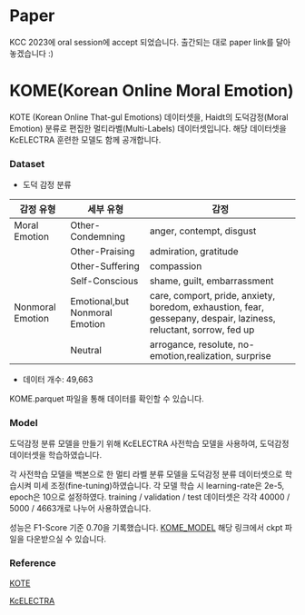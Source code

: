 # Paper
KCC 2023에 oral session에 accept 되었습니다. 출간되는 대로 paper link를 달아놓겠습니다 :)

# KOME(Korean Online Moral Emotion)
KOTE (Korean Online That-gul Emotions) 데이터셋을, Haidt의 도덕감정(Moral Emotion) 분류로 편집한 멀티라벨(Multi-Labels) 데이터셋입니다.
해당 데이터셋을 KcELECTRA 훈련한 모델도 함께 공개합니다.

### Dataset
- 도덕 감정 분류

| 감정 유형 | 세부 유형 | 감정 |
| --- | --- | --- |
| Moral Emotion | Other-Condemning | anger, contempt, disgust |
|  | Other-Praising | admiration, gratitude |
|  | Other-Suffering | compassion |
|  | Self-Conscious | shame, guilt, embarrassment |
| Nonmoral Emotion | Emotional,but Nonmoral Emotion | care, comport, pride, anxiety, boredom, exhaustion, fear, gessepany, despair, laziness, reluctant, sorrow, fed up |
|  | Neutral | arrogance, resolute, no-emotion,realization, surprise |

- 데이터 개수: 49,663

KOME.parquet 파일을 통해 데이터를 확인할 수 있습니다.

### Model 
도덕감정 분류 모델을 만들기 위해 KcELECTRA  사전학습 모델을 사용하여, 도덕감정 데이터셋을 학습하였습니다. 

각 사전학습 모델을 백본으로 한 멀티 라벨 분류 모델을 도덕감정 분류 데이터셋으로 학습시켜 미세 조정(fine-tuning)하였습니다. 각 모델 학습 시 learning-rate은 2e-5, epoch은 10으로 설정하였다. training / validation / test 데이터셋은 각각 40000 / 5000 / 4663개로 나누어 사용하였습니다.

성능은 F1-Score 기준 0.70을 기록했습니다.
[KOME_MODEL](https://huggingface.co/kjhkjh95/KOME) 해당 링크에서 ckpt 파일을 다운받으실 수 있습니다.

### Reference
[KOTE](https://github.com/username/my-repository)

[KcELECTRA](https://github.com/Beomi/KcELECTRA)
